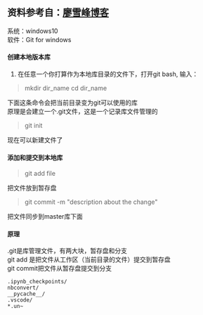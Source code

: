 资料参考自：[廖雪峰博客](https://www.liaoxuefeng.com/wiki/0013739516305929606dd18361248578c67b8067c8c017b000/0013743256916071d599b3aed534aaab22a0db6c4e07fd0000)
---
系统：windows10  
软件：Git for windows
#### 创建本地版本库
1. 在任意一个你打算作为本地库目录的文件下，打开git bash, 输入：
> mkdir dir_name
> cd dir_name

下面这条命令会把当前目录变为git可以使用的库  
 原理是会建立一个.git文件，这是一个记录库文件管理的
> git init 

现在可以新建文件了

#### 添加和提交到本地库
> git add file

把文件放到暂存盘
> git commit -m "description about the change"

把文件同步到master库下面
#### 原理
.git是库管理文件，有两大块，暂存盘和分支  
git add 是把文件从工作区（当前目录的文件）提交到暂存盘    
git commit把文件从暂存盘提交到分支



```shell
.ipynb_checkpoints/
nbconvert/
__pycache__/
.vscode/
*.un~
```

